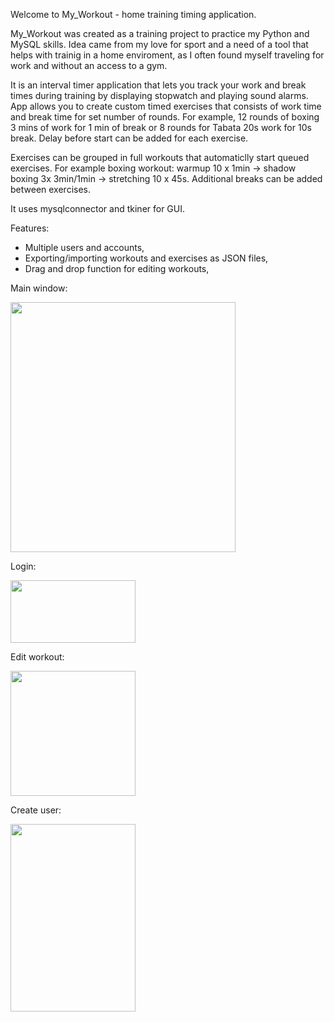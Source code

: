 Welcome to My_Workout - home training timing application.

My_Workout was created as a training project to practice my Python and MySQL skills. Idea came from my love for sport and a need of a tool that helps with trainig in a home enviroment, as I often found myself traveling for work and without an access to a gym. 

It is an interval timer application that lets you track your work and break times during training by displaying stopwatch and playing sound alarms. App allows you to create custom timed exercises that consists of work time and break time for set number of rounds. For example, 12 rounds of boxing 3 mins of work for 1 min of break or 8 rounds for Tabata 20s work for 10s break. Delay before start can be added for each exercise.

Exercises can be grouped in full workouts that automaticlly start queued exercises. For example boxing workout: warmup 10 x 1min -> shadow boxing 3x 3min/1min -> stretching 10 x 45s. Additional breaks can be added between exercises.

It uses mysqlconnector and tkiner for GUI.

Features:
- Multiple users and accounts,
- Exporting/importing workouts and exercises as JSON files,
- Drag and drop function for editing workouts,


Main window: 

<img src="https://user-images.githubusercontent.com/115980948/221185540-efdf3d66-1091-4eee-9d7b-25635cc1d2e3.png" style=" width:360px ; height:400px">

Login:

<img src="https://user-images.githubusercontent.com/115980948/221187226-5384900b-3d52-491c-b99a-d36312e8d02f.png" style=" width:200px ; height:100px">

Edit workout:

<img src="https://user-images.githubusercontent.com/115980948/221187261-5ce6f8b9-22c5-47c4-ac68-6661876d97f6.png" style=" width:200px ; height:200px">

Create user:

<img src="https://user-images.githubusercontent.com/115980948/221187242-1b377c94-769c-473b-ba4a-4cca0a97cd1b.png" style=" width:200px ; height:300px">

